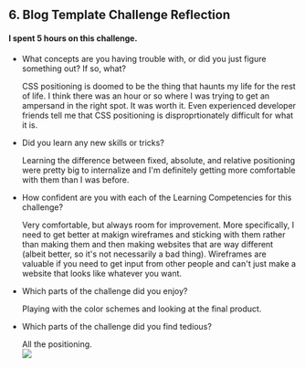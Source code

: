 ## 6. Blog Template Challenge Reflection

#### I spent 5 hours on this challenge.

- What concepts are you having trouble with, or did you just figure something out? If so, what?

	CSS positioning is doomed to be the thing that haunts my life for the rest of life. I think there was an hour or so where I was trying to get an ampersand in the right spot. It was worth it. Even experienced developer friends tell me that CSS positioning is disproprtionately difficult for what it is. 

- Did you learn any new skills or tricks?
	
	Learning the difference between fixed, absolute, and relative positioning were pretty big to internalize and I'm definitely getting more comfortable with them than I was before. 

- How confident are you with each of the Learning Competencies for this challenge?

	Very comfortable, but always room for improvement. More specifically, I need to get better at makign wireframes and sticking with them rather than making them and then making websites that are way different (albeit better, so it's not necessarily a bad thing).  Wireframes are valuable if you need to get input from other people and can't just make a website that looks like whatever you want. 

- Which parts of the challenge did you enjoy?

	Playing with the color schemes and looking at the final product. 

- Which parts of the challenge did you find tedious?

	All the positioning. </br> <img src="http://i1.kym-cdn.com/entries/icons/facebook/000/006/199/x-all-the-y.png" />